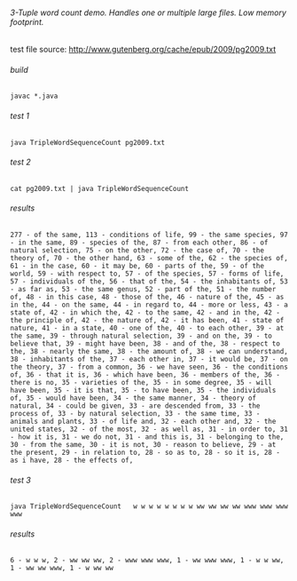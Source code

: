 
###### 3-Tuple word count demo. Handles one or multiple large files.  Low memory footprint. 

test file source: http://www.gutenberg.org/cache/epub/2009/pg2009.txt

###### build

`javac *.java`

###### test 1
`java TripleWordSequenceCount pg2009.txt`
###### test 2
`cat pg2009.txt | java TripleWordSequenceCount`


###### results
```
277 - of the same, 113 - conditions of life, 99 - the same species, 97 - in the same, 89 - species of the, 87 - from each other, 86 - of natural selection, 75 - on the other, 72 - the case of, 70 - the theory of, 70 - the other hand, 63 - some of the, 62 - the species of, 61 - in the case, 60 - it may be, 60 - parts of the, 59 - of the world, 59 - with respect to, 57 - of the species, 57 - forms of life, 57 - individuals of the, 56 - that of the, 54 - the inhabitants of, 53 - as far as, 53 - the same genus, 52 - part of the, 51 - the number of, 48 - in this case, 48 - those of the, 46 - nature of the, 45 - as in the, 44 - on the same, 44 - in regard to, 44 - more or less, 43 - a state of, 42 - in which the, 42 - to the same, 42 - and in the, 42 - the principle of, 42 - the nature of, 42 - it has been, 41 - state of nature, 41 - in a state, 40 - one of the, 40 - to each other, 39 - at the same, 39 - through natural selection, 39 - and on the, 39 - to believe that, 39 - might have been, 38 - and of the, 38 - respect to the, 38 - nearly the same, 38 - the amount of, 38 - we can understand, 38 - inhabitants of the, 37 - each other in, 37 - it would be, 37 - on the theory, 37 - from a common, 36 - we have seen, 36 - the conditions of, 36 - that it is, 36 - which have been, 36 - members of the, 36 - there is no, 35 - varieties of the, 35 - in some degree, 35 - will have been, 35 - it is that, 35 - to have been, 35 - the individuals of, 35 - would have been, 34 - the same manner, 34 - theory of natural, 34 - could be given, 33 - are descended from, 33 - the process of, 33 - by natural selection, 33 - the same time, 33 - animals and plants, 33 - of life and, 32 - each other and, 32 - the united states, 32 - of the most, 32 - as well as, 31 - in order to, 31 - how it is, 31 - we do not, 31 - and this is, 31 - belonging to the, 30 - from the same, 30 - it is not, 30 - reason to believe, 29 - at the present, 29 - in relation to, 28 - so as to, 28 - so it is, 28 - as i have, 28 - the effects of,

```

###### test 3
`java TripleWordSequenceCount   w w w w w w w w ww ww ww ww www www www www `

###### results
```
6 - w w w, 2 - ww ww ww, 2 - www www www, 1 - ww www www, 1 - w w ww, 1 - ww ww www, 1 - w ww ww
```
